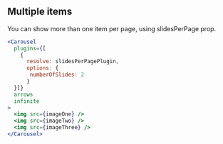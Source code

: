 ## Multiple items
You can show more than one item per page, using slidesPerPage prop.
```jsx render
<Carousel
  plugins={[
    {
      resolve: slidesPerPagePlugin,
      options: {
       numberOfSlides: 2
      }
  }]}
  arrows
  infinite
>
  <img src={imageOne} />
  <img src={imageTwo} />
  <img src={imageThree} />
</Carousel>
```
